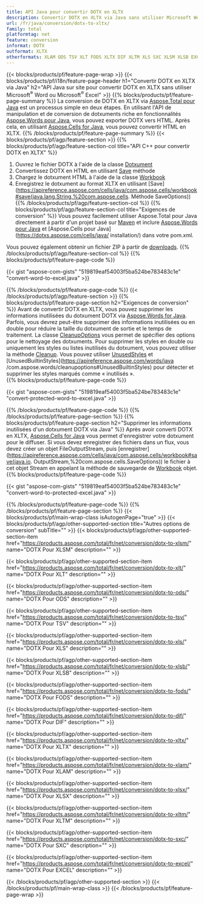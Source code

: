 ```yaml
---
title: API Java pour convertir DOTX en XLTX
description: Convertir DOTX en XLTX via Java sans utiliser Microsoft Word ou Microsoft Excel
url: /fr/java/conversion/dotx-to-xltx/
family: total
platformtag: net
feature: conversion
informat: DOTX
outformat: XLTX
otherformats: XLAM ODS TSV XLT FODS XLTX DIF XLTM XLS SXC XLSM XLSB EXCEL XLSX
---
```

{{< blocks/products/pf/feature-page-wrap >}}
{{< blocks/products/pf/i18n/feature-page-header h1="Convertir DOTX en XLTX via Java" h2="API Java sur site pour convertir DOTX en XLTX sans utiliser Microsoft<sup>&reg;</sup> Word ou Microsoft<sup>&reg;</sup> Excel" >}}
{{% blocks/products/pf/feature-page-summary %}}
La conversion de DOTX en XLTX via [Aspose.Total pour Java](https://products.aspose.com/total/java/) est un processus simple en deux étapes. En utilisant l'API de manipulation et de conversion de dotxuments riche en fonctionnalités [Aspose.Words pour Java](https://products.aspose.com/words/java/), vous pouvez exporter DOTX vers HTML. Après cela, en utilisant [Aspose.Cells for Java](https://products.aspose.com/cells/java/), vous pouvez convertir HTML en XLTX.
{{% /blocks/products/pf/feature-page-summary  %}}
{{< blocks/products/pf/agp/feature-section >}}
{{% blocks/products/pf/agp/feature-section-col title="API C++ pour convertir DOTX en XLTX" %}}
1. Ouvrez le fichier DOTX à l'aide de la classe [Dotxument](https://apireference.aspose.com/words/java/com.aspose.words/Dotxument)
2. Convertissez DOTX en HTML en utilisant [Save](https://apireference.aspose.com/words/java/com.aspose.words/Dotxument#save(java.lang.String,com.aspose.words.SaveOptions) ) méthode
3. Chargez le dotxument HTML à l'aide de la classe [Workbook](https://apireference.aspose.com/cells/java/com.aspose.cells/Workbook)
4. Enregistrez le dotxument au format XLTX en utilisant [Save](https://apireference.aspose.com/cells/java/com.aspose.cells/workbook#save(java.lang.String,%20com.aspose.cells. Méthode SaveOptions))
{{% /blocks/products/pf/agp/feature-section-col %}}
{{% blocks/products/pf/agp/feature-section-col title="Exigences de conversion" %}}
Vous pouvez facilement utiliser Aspose.Total pour Java directement à partir d'un projet basé sur [Maven](https://repository.aspose.com/webapp/#/artifacts/browse/tree/General/repo/com/aspose/aspose-total) et inclure [Aspose.Words pour Java](https://dotxs.aspose.com/words/java/installation/) et [Aspose.Cells pour Java](https://dotxs.aspose.com/cells/java/ installation/) dans votre pom.xml.

Vous pouvez également obtenir un fichier ZIP à partir de [downloads](https://downloads.aspose.com/total/java).
{{% /blocks/products/pf/agp/feature-section-col %}}
{{% blocks/products/pf/feature-page-code %}}

{{< gist "aspose-com-gists" "519819eaf54003f5ba524be783483c1e" "convert-word-to-excel.java" >}}

{{% /blocks/products/pf/feature-page-code %}}
{{< /blocks/products/pf/agp/feature-section >}}
{{% blocks/products/pf/feature-page-section  h2="Exigences de conversion" %}}
Avant de convertir DOTX en XLTX, vous pouvez supprimer les informations inutilisées du dotxument DOTX via [Aspose.Words for Java](https://products.aspose.com/words/java/). Parfois, vous devrez peut-être supprimer des informations inutilisées ou en double pour réduire la taille du dotxument de sortie et le temps de traitement. La classe [CleanupOptions](https://apireference.aspose.com/words/java/com.aspose.words/CleanupOptions) vous permet de spécifier des options pour le nettoyage des dotxuments. Pour supprimer les styles en double ou uniquement les styles ou listes inutilisés du dotxument, vous pouvez utiliser la méthode [Cleanup](https://apireference.aspose.com/words/java/com.aspose.words/Dotxument#cleanup()). Vous pouvez utiliser [UnusedStyles](https://apireference.aspose.com/words/java/com.aspose.words/cleanupoptions#UnusedStyles) et [UnusedBuiltinStyles](https://apireference.aspose.com/words/java /com.aspose.words/cleanupoptions#UnusedBuiltinStyles) pour détecter et supprimer les styles marqués comme « inutilisés ».  
{{% blocks/products/pf/feature-page-code %}}

{{< gist "aspose-com-gists" "519819eaf54003f5ba524be783483c1e" "convert-protected-word-to-excel.java" >}}
{{% /blocks/products/pf/feature-page-code  %}}
{{% /blocks/products/pf/feature-page-section %}}
{{% blocks/products/pf/feature-page-section  h2="Supprimer les informations inutilisées d'un dotxument DOTX via Java" %}}
Après avoir converti DOTX en XLTX, [Aspose.Cells for Java](https://products.aspose.com/cells/java/) vous permet d'enregistrer votre dotxument pour le diffuser. Si vous devez enregistrer des fichiers dans un flux, vous devez créer un objet FileOutputStream, puis [enregistrer](https://apireference.aspose.com/cells/java/com.aspose.cells/workbook#save(java.io. OutputStream,%20com.aspose.cells.SaveOptions)) le fichier à cet objet Stream en appelant la méthode de sauvegarde de [Workbook](https://apireference.aspose.com/cells/java/com.aspose.cells/Workbook) objet. 
{{% blocks/products/pf/feature-page-code %}}

{{< gist "aspose-com-gists" "519819eaf54003f5ba524be783483c1e" "convert-word-to-protected-excel.java" >}}
{{% /blocks/products/pf/feature-page-code  %}}
{{% /blocks/products/pf/feature-page-section %}}
{{< blocks/products/pf/main-wrap-class isAutogenPage="true" >}}
{{< blocks/products/pf/agp/other-supported-section title="Autres options de conversion" subTitle="" >}}
{{< blocks/products/pf/agp/other-supported-section-item href="https://products.aspose.com/total/fr/net/conversion/dotx-to-xlsm/" name="DOTX Pour XLSM" description="" >}}

{{< blocks/products/pf/agp/other-supported-section-item href="https://products.aspose.com/total/fr/net/conversion/dotx-to-xlt/" name="DOTX Pour XLT" description="" >}}

{{< blocks/products/pf/agp/other-supported-section-item href="https://products.aspose.com/total/fr/net/conversion/dotx-to-ods/" name="DOTX Pour ODS" description="" >}}

{{< blocks/products/pf/agp/other-supported-section-item href="https://products.aspose.com/total/fr/net/conversion/dotx-to-tsv/" name="DOTX Pour TSV" description="" >}}

{{< blocks/products/pf/agp/other-supported-section-item href="https://products.aspose.com/total/fr/net/conversion/dotx-to-xls/" name="DOTX Pour XLS" description="" >}}

{{< blocks/products/pf/agp/other-supported-section-item href="https://products.aspose.com/total/fr/net/conversion/dotx-to-xlsb/" name="DOTX Pour XLSB" description="" >}}

{{< blocks/products/pf/agp/other-supported-section-item href="https://products.aspose.com/total/fr/net/conversion/dotx-to-fods/" name="DOTX Pour FODS" description="" >}}

{{< blocks/products/pf/agp/other-supported-section-item href="https://products.aspose.com/total/fr/net/conversion/dotx-to-dif/" name="DOTX Pour DIF" description="" >}}

{{< blocks/products/pf/agp/other-supported-section-item href="https://products.aspose.com/total/fr/net/conversion/dotx-to-xltx/" name="DOTX Pour XLTX" description="" >}}

{{< blocks/products/pf/agp/other-supported-section-item href="https://products.aspose.com/total/fr/net/conversion/dotx-to-xlam/" name="DOTX Pour XLAM" description="" >}}

{{< blocks/products/pf/agp/other-supported-section-item href="https://products.aspose.com/total/fr/net/conversion/dotx-to-xlsx/" name="DOTX Pour XLSX" description="" >}}

{{< blocks/products/pf/agp/other-supported-section-item href="https://products.aspose.com/total/fr/net/conversion/dotx-to-xltm/" name="DOTX Pour XLTM" description="" >}}

{{< blocks/products/pf/agp/other-supported-section-item href="https://products.aspose.com/total/fr/net/conversion/dotx-to-sxc/" name="DOTX Pour SXC" description="" >}}

{{< blocks/products/pf/agp/other-supported-section-item href="https://products.aspose.com/total/fr/net/conversion/dotx-to-excel/" name="DOTX Pour EXCEL" description="" >}}


{{< /blocks/products/pf/agp/other-supported-section >}}
{{< /blocks/products/pf/main-wrap-class >}}
{{< /blocks/products/pf/feature-page-wrap >}}